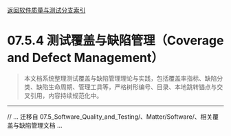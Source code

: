 [返回软件质量与测试分支索引](./README.md)

# 07.5.4 测试覆盖与缺陷管理（Coverage and Defect Management）

> 本文档系统整理测试覆盖与缺陷管理理论与实践，包括覆盖率指标、缺陷分类、缺陷生命周期、管理工具等，严格树形编号、目录、本地跳转锚点与交叉引用，内容持续规范化中。

---

// ... 迁移自 07.5_Software_Quality_and_Testing/、Matter/Software/、相关覆盖与缺陷管理文档 ... 